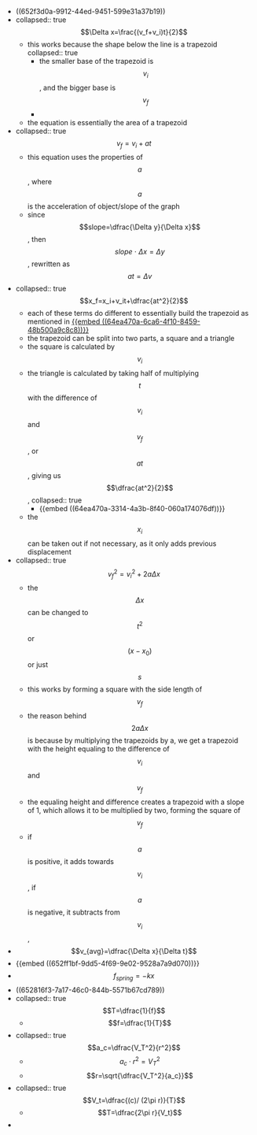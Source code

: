 - ((652f3d0a-9912-44ed-9451-599e31a37b19))
- collapsed:: true
  $$\Delta x=\frac{(v_f+v_i)t}{2}$$
	- this works because the shape below the line is a trapezoid
	  collapsed:: true
		- the smaller base of the trapezoid is $$v_i$$, and the bigger base is $$v_f$$
		-
	- the equation is essentially the area of a trapezoid
- collapsed:: true
  $$v_f=v_i+at$$
	- this equation uses the properties of $$a$$, where $$a$$ is the acceleration of object/slope of the graph
	- since $$slope=\dfrac{\Delta y}{\Delta x}$$, then $$slope\: \cdot\: \Delta x = \Delta y$$, rewritten as $$at = \Delta v$$
- collapsed:: true
  $$x_f=x_i+v_it+\dfrac{at^2}{2}$$
	- each of these terms do different to essentially build the trapezoid as mentioned in
	   [{{embed ((64ea470a-6ca6-4f10-8459-48b500a9c8c8))}}](logseq://graph/notes?block-id=64ea470a-6ca6-4f10-8459-48b500a9c8c8)
	- the trapezoid can be split into two parts, a square and a triangle
	- the square is calculated by $$v_i$$
	- the triangle is calculated by taking half of multiplying $$t$$ with the difference of $$v_i $$ and $$ v_f$$, or $$at$$, giving us $$\dfrac{at^2}{2}$$,
	  collapsed:: true
		- {{embed ((64ea470a-3314-4a3b-8f40-060a174076df))}}
	- the $$x_i$$ can be taken out if not necessary, as it only adds previous displacement
- collapsed:: true
  $$v^2_f=v^2_i+2a\Delta x$$
	- the $$\Delta x$$ can be changed to $$t^2$$ or $$(x-x_0)$$ or just $$s$$
	- this works by forming a square with the side length of $$v_f$$
	- the reason behind $$2a\Delta x$$ is because by multiplying the trapezoids by a, we get a trapezoid with the height equaling to the difference of $$v_i$$ and $$v_f$$
	- the equaling height and difference creates a trapezoid with a slope of 1, which allows it to be multiplied by two, forming the square of $$v_f$$
	- if $$a$$ is positive, it adds towards $$v_i$$, if $$a$$ is negative, it subtracts from $$v_i$$,
- $$v_{avg}=\dfrac{\Delta x}{\Delta t}$$
- {{embed ((652ff1bf-9dd5-4f69-9e02-9528a7a9d070))}}
- $$f_{spring}=-kx$$
- ((652816f3-7a17-46c0-844b-5571b67cd789))
- collapsed:: true
  $$T=\dfrac{1}{f}$$
	- $$f=\dfrac{1}{T}$$
- collapsed:: true
  $$a_c=\dfrac{V_T^2}{r^2}$$
	- $$a_c\cdot r^2=V_T^2$$
	- $$r=\sqrt{\dfrac{V_T^2}{a_c}}$$
- collapsed:: true
  $$V_t=\dfrac{(c)/ (2\pi r)}{T}$$
	- $$T=\dfrac{2\pi r}{V_t}$$
-